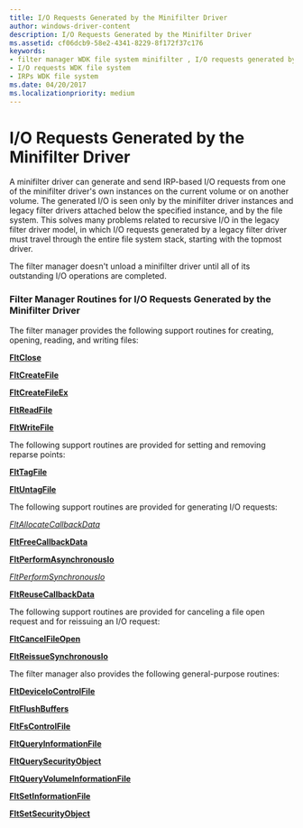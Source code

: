 ```yaml
---
title: I/O Requests Generated by the Minifilter Driver
author: windows-driver-content
description: I/O Requests Generated by the Minifilter Driver
ms.assetid: cf06dcb9-58e2-4341-8229-8f172f37c176
keywords:
- filter manager WDK file system minifilter , I/O requests generated by driver
- I/O requests WDK file system
- IRPs WDK file system
ms.date: 04/20/2017
ms.localizationpriority: medium
---
```


# I/O Requests Generated by the Minifilter Driver


A minifilter driver can generate and send IRP-based I/O requests from one of the minifilter driver's own instances on the current volume or on another volume. The generated I/O is seen only by the minifilter driver instances and legacy filter drivers attached below the specified instance, and by the file system. This solves many problems related to recursive I/O in the legacy filter driver model, in which I/O requests generated by a legacy filter driver must travel through the entire file system stack, starting with the topmost driver.

The filter manager doesn't unload a minifilter driver until all of its outstanding I/O operations are completed.

### <span id="Filter_Manager_Routines_for_I_O_Requests_Generated_by_the_Minifilter_Driver"></span><span id="filter_manager_routines_for_i_o_requests_generated_by_the_minifilter_driver"></span><span id="FILTER_MANAGER_ROUTINES_FOR_I_O_REQUESTS_GENERATED_BY_THE_MINIFILTER_DRIVER"></span>Filter Manager Routines for I/O Requests Generated by the Minifilter Driver

The filter manager provides the following support routines for creating, opening, reading, and writing files:

[**FltClose**](https://msdn.microsoft.com/library/windows/hardware/ff541863)

[**FltCreateFile**](https://msdn.microsoft.com/library/windows/hardware/ff541935)

[**FltCreateFileEx**](https://msdn.microsoft.com/library/windows/hardware/ff541937)

[**FltReadFile**](https://msdn.microsoft.com/library/windows/hardware/ff544286)

[**FltWriteFile**](https://msdn.microsoft.com/library/windows/hardware/ff544610)

The following support routines are provided for setting and removing reparse points:

[**FltTagFile**](https://msdn.microsoft.com/library/windows/hardware/ff544589)

[**FltUntagFile**](https://msdn.microsoft.com/library/windows/hardware/ff544608)

The following support routines are provided for generating I/O requests:

[*FltAllocateCallbackData*](https://msdn.microsoft.com/library/windows/hardware/ff541703)

[**FltFreeCallbackData**](https://msdn.microsoft.com/library/windows/hardware/ff542949)

[**FltPerformAsynchronousIo**](https://msdn.microsoft.com/library/windows/hardware/ff543420)

[*FltPerformSynchronousIo*](https://msdn.microsoft.com/library/windows/hardware/ff543421)

[**FltReuseCallbackData**](https://msdn.microsoft.com/library/windows/hardware/ff544358)

The following support routines are provided for canceling a file open request and for reissuing an I/O request:

[**FltCancelFileOpen**](https://msdn.microsoft.com/library/windows/hardware/ff541784)

[**FltReissueSynchronousIo**](https://msdn.microsoft.com/library/windows/hardware/ff544311)

The filter manager also provides the following general-purpose routines:

[**FltDeviceIoControlFile**](https://msdn.microsoft.com/library/windows/hardware/ff542046)

[**FltFlushBuffers**](https://msdn.microsoft.com/library/windows/hardware/ff542099)

[**FltFsControlFile**](https://msdn.microsoft.com/library/windows/hardware/ff542988)

[**FltQueryInformationFile**](https://msdn.microsoft.com/library/windows/hardware/ff543439)

[**FltQuerySecurityObject**](https://msdn.microsoft.com/library/windows/hardware/ff543441)

[**FltQueryVolumeInformationFile**](https://msdn.microsoft.com/library/windows/hardware/ff543446)

[**FltSetInformationFile**](https://msdn.microsoft.com/library/windows/hardware/ff544516)

[**FltSetSecurityObject**](https://msdn.microsoft.com/library/windows/hardware/ff544538)

 

 




